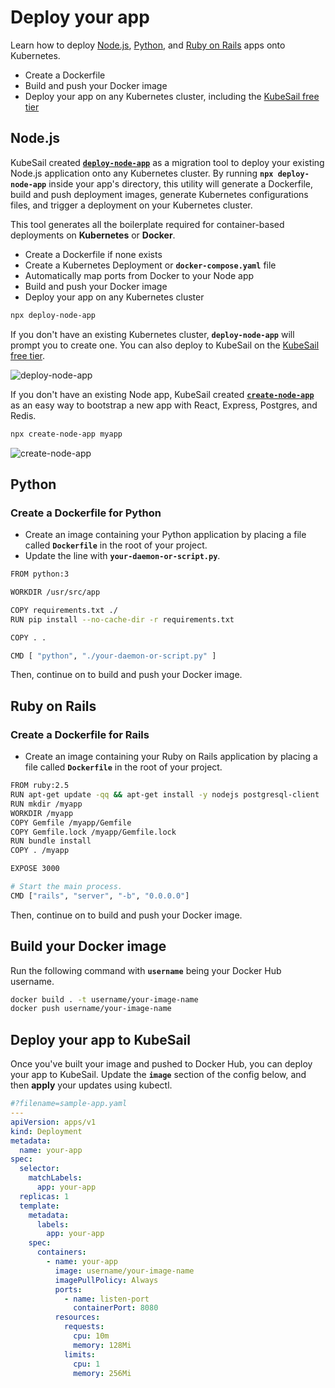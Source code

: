 # Deploy your app

Learn how to deploy [Node.js](#nodejs), [Python](#python), and [Ruby on Rails](#ruby-on-rails) apps onto Kubernetes.

- Create a Dockerfile
- Build and push your Docker image
- Deploy your app on any Kubernetes cluster, including the [KubeSail free tier](https://kubesail.com/pricing/)

## Node.js

KubeSail created **[`deploy-node-app`](https://kubesail.com/blog/deploy-node-app)** as a migration tool to deploy your existing Node.js application onto any Kubernetes cluster. By running **`npx deploy-node-app`** inside your app's directory, this utility will generate a Dockerfile, build and push deployment images, generate Kubernetes configurations files, and trigger a deployment on your Kubernetes cluster.

This tool generates all the boilerplate required for container-based deployments on **Kubernetes** or **Docker**.

- Create a Dockerfile if none exists
- Create a Kubernetes Deployment or **`docker-compose.yaml`** file
- Automatically map ports from Docker to your Node app
- Build and push your Docker image
- Deploy your app on any Kubernetes cluster

```bash
npx deploy-node-app
```

If you don't have an existing Kubernetes cluster, **`deploy-node-app`** will prompt you to create one. You can also deploy to KubeSail on the [KubeSail free tier](https://kubesail.com/pricing/).

![[deploy-node-app](https://github.com/kubesail/deploy-node-app/raw/master/docs/terminal-example-1.svg?sanitize=true)](https://github.com/kubesail/deploy-node-app/raw/master/docs/terminal-example-1.svg?sanitize=true)

If you don't have an existing Node app, KubeSail created **[`create-node-app`](https://github.com/create-node/create-node-app)** as an easy way to bootstrap a new app with React, Express, Postgres, and Redis.

```bash
npx create-node-app myapp
```

![[create-node-app](https://kubesail.com/blog-images/deploy-node-app-cna1.svg)](https://kubesail.com/blog-images/deploy-node-app-cna1.svg)

## Python

### Create a Dockerfile for Python

- Create an image containing your Python application by placing a file called **`Dockerfile`** in the root of your project.
- Update the line with **`your-daemon-or-script.py`**.

```bash
FROM python:3

WORKDIR /usr/src/app

COPY requirements.txt ./
RUN pip install --no-cache-dir -r requirements.txt

COPY . .

CMD [ "python", "./your-daemon-or-script.py" ]
```

Then, continue on to build and push your Docker image.

## Ruby on Rails

### Create a Dockerfile for Rails

- Create an image containing your Ruby on Rails application by placing a file called **`Dockerfile`** in the root of your project.

```bash
FROM ruby:2.5
RUN apt-get update -qq && apt-get install -y nodejs postgresql-client
RUN mkdir /myapp
WORKDIR /myapp
COPY Gemfile /myapp/Gemfile
COPY Gemfile.lock /myapp/Gemfile.lock
RUN bundle install
COPY . /myapp

EXPOSE 3000

# Start the main process.
CMD ["rails", "server", "-b", "0.0.0.0"]
```

Then, continue on to build and push your Docker image.

## Build your Docker image

Run the following command with **`username`** being your Docker Hub username.

```bash
docker build . -t username/your-image-name
docker push username/your-image-name
```

## Deploy your app to KubeSail

Once you've built your image and pushed to Docker Hub, you can deploy your app to KubeSail. Update the **`image`** section of the config below, and then **apply** your updates using kubectl.

```yml
#?filename=sample-app.yaml
---
apiVersion: apps/v1
kind: Deployment
metadata:
  name: your-app
spec:
  selector:
    matchLabels:
      app: your-app
  replicas: 1
  template:
    metadata:
      labels:
        app: your-app
    spec:
      containers:
        - name: your-app
          image: username/your-image-name
          imagePullPolicy: Always
          ports:
            - name: listen-port
              containerPort: 8080
          resources:
            requests:
              cpu: 10m
              memory: 128Mi
            limits:
              cpu: 1
              memory: 256Mi
```
